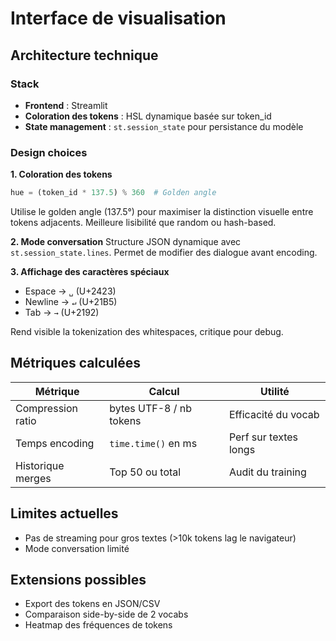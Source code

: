 # Interface de visualisation

## Architecture technique

### Stack
- **Frontend** : Streamlit
- **Coloration des tokens** : HSL dynamique basée sur token_id
- **State management** : `st.session_state` pour persistance du modèle

### Design choices

**1. Coloration des tokens**
```python
hue = (token_id * 137.5) % 360  # Golden angle
```
Utilise le golden angle (137.5°) pour maximiser la distinction visuelle entre tokens adjacents. Meilleure lisibilité que random ou hash-based.

**2. Mode conversation**
Structure JSON dynamique avec `st.session_state.lines`. Permet de modifier des dialogue avant encoding.

**3. Affichage des caractères spéciaux**
- Espace → `␣` (U+2423)
- Newline → `↵` (U+21B5)
- Tab → `→` (U+2192)

Rend visible la tokenization des whitespaces, critique pour debug.

## Métriques calculées

| Métrique | Calcul | Utilité |
|----------|--------|---------|
| Compression ratio | bytes UTF-8 / nb tokens | Efficacité du vocab |
| Temps encoding | `time.time()` en ms | Perf sur textes longs |
| Historique merges | Top 50 ou total | Audit du training |

## Limites actuelles

- Pas de streaming pour gros textes (>10k tokens lag le navigateur)
- Mode conversation limité

## Extensions possibles

- Export des tokens en JSON/CSV
- Comparaison side-by-side de 2 vocabs
- Heatmap des fréquences de tokens